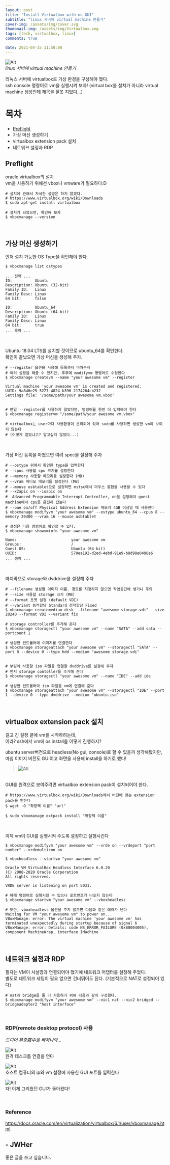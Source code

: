 ```yaml
---
layout: post
title: "Install Virtualbox with no GUI"
subtitle: "linux 서버에 virtual machine 만들기"
cover-img: /assets/img/cover.svg
thumbnail-img: /assets/img/Virtualbox.png
tags: [tech, virtualbox, linux]
comments: true

date: 2021-04-15 11:50:00
---
```


<!-- image repository: https://raw.githubusercontent.com/JWHer/jwher.github.io/main/_posts/images/ -->
![Alt](https://raw.githubusercontent.com/JWHer/jwher.github.io/master/_posts/images/virtualbox.png "virtualbox")  
*linux 서버에 virtual machine 만들기*

리눅스 서버에 virtualbox로 가상 환경을 구성해야 했다.  
ssh console 명령어로 vm을 실행시켜 보자!
(virtual box를 설치가 아니라 virtual machine 생성인데 제목을 잘못 지었다...)

# 목차
* [Preflight](#Preflight)
* 가상 머신 생성하기
* virtualbox extension pack 설치
* 네트워크 설정과 RDP

## Preflight

oracle virtualbox의 설치  
vm을 사용하기 위해선 vbox나 vmware가 필요하다:D

```shell
# 설치에 관해서 자세한 설명은 하지 않겠다.
# https://www.virtualbox.org/wiki/Downloads
$ sudo apt-get install virtualbox

# 설치가 되었으면, 확인해 보자
$ vboxmanage --version
```

<br/>

## 가상 머신 생성하기

먼저 설치 가능한 OS Type을 확인해야 한다.  
```shell
$ vboxmanage list ostypes

... 전략 ...
ID:          Ubuntu
Description: Ubuntu (32-bit)
Family ID:   Linux
Family Desc: Linux
64 bit:      false

ID:          Ubuntu_64
Description: Ubuntu (64-bit)
Family ID:   Linux
Family Desc: Linux
64 bit:      true
... 후략 ...
```
<br/>

Ubuntu 18.04 LTS를 설치할 것이므로 ubuntu_64를 확인한다.  
확인이 끝났으면 가상 머신을 생성해 주자.  
```shell
# --register 옵션을 사용해 등록까지 마쳐주자
# 여러 설정을 해줄 수 있지만, 추후에 modifyvm 명령어로 수정한다
$ vboxmanage createvm --name "your awesome vm" --register

Virtual machine 'your awesome vm' is created and registered.
UUID: 9a846e25-5227-4824-b396-2174264cb232
Settings file: '/some/path/your awesome vm.vbox'


# 만일 --register를 사용하지 않았다면, 명령어를 한번 더 입력해야 한다
$ vboxmanage registervm "/some/path/your awesome vm.vbox"

# virtualbox는 user마다 사용환경이 분리되어 있어 sudo를 사용하면 생성한 vm이 보이지 않는다
# (어떻게 알았냐고? 알고싶지 않았다...)
```
<br/>

가상 머신 등록을 마쳤으면 여려 spec을 설정해 주자
```shell
# --ostype 위에서 확인한 type을 입력한다
# --cpus 사용할 cpu 크기를 설정한다
# --memory 사용할 메모리를 설정한다 (MB)
# --vram 비디오 메모리를 설정한다 (MB)
# --mouse usbtablet으로 설정하면 mstsc에서 마우스 통합을 사용할 수 있다
# --x2apic on --ioapic on
#  Advanced Programmable Interrupt Controller, on을 설정해야 guest machine에서 cpu를 온전히 잡는다
# --pae on/off Physical Address Extension 메모리 4GB 이상일 때 사용한다
$ vboxmanage modifyvm "your awesome vm" --ostype ubuntu_64 --cpus 8 --memory 20480 --vram 16 --mouse usbtablet

# 설정은 다음 명령어로 확인할 수 있다.
$ vboxmanage showvminfo "your awesome vm"

Name:                        your awesome vm
Groups:                      /
Guest OS:                    Ubuntu (64-bit)
UUID:                        570ea192-d2ed-4ebd-91e9-b8d98e0498e6
... 생략 ...
```
<br/>

마지막으로 storage와 dvddrive를 설정해 주자
```shell
# --filename 생성할 이미지 이름. 경로를 지정하지 않으면 작업공간에 생기니 주의
# --size 사용할 storage 크기 (MB)
# --format 포멧 설정 (default VDI)
# --variant 동적할당 Standard 정적할당 Fixed
$ vboxmanage createmedium disk --filename "awesome storage.vdi" --size 20240 --format VDI --variant fix 

# storage controller를 추가해 준다
$ vboxmanage storagectl "your awesome vm" --name "SATA" --add sata --portcount 1

# 생성한 컨트롤러에 이미지를 연결한다
$ vboxmanage storageattach "your awesome vm" --storagectl "SATA" --port 0 --device 0 --type hdd --medium "awesome storage.vdi"


# 부팅에 사용할 iso 파일을 연결할 dvddrive를 설정해 주자
# 먼저 storage contoller를 추가해 준다
$ vboxmanage storagectl "your awesome vm" --name "IDE" --add ide

# 생성한 컨트롤러와 iso 파일을 vm에 연결해 준다
$ vboxmanage storageattach "your awesome vm" --storagectl "IDE" --port 1 --device 0 --type dvddrive --medium "ubuntu.iso"
```
<br/>

## virtualbox extension pack 설치
길고 긴 설정 끝에 vm을 시작하려는데,  
어라? ssh에서 vm에 os install을 어떻게 진행하지?  

ubuntu server버전으로 headless(No gui, console)로 할 수 있을까 생각해봤지만,  
마침 이미지 버전도 GUI이고 화면을 사용해 install을 하기로 했다!  
> ![Alt](https://raw.githubusercontent.com/JWHer/jwher.github.io/master/_posts/images/honest.jepg "honest")  

<br/>
GUI를 원격으로 보여주려면 virtualbox extension pack이 설치되어야 한다.

```shell
# https://www.virtualbox.org/wiki/Downloads에서 버전에 맞는 extension pack을 받는다
$ wget -O "확장팩 이름" "url"

$ sudo vboxmanage extpack install "확장팩 이름"
```
<br/>

이제 vm이 GUI를 실행시켜 주도록 설정하고 실행시킨다
```shell
$ vboxmanage modifyvm "your awesome vm" --vrde on --vrdeport "port number" --vrdemulticon on

$ vboxheadless --startvm "your awesome vm"

Oracle VM VirtualBox Headless Interface 6.0.20
(C) 2008-2020 Oracle Corporation
All rights reserved.

VRDE server is listening on port 5031.

# 아래 명령어로 실행시킬 수 있으나 포트번호가 나오지 않는다
$ vboxmanage startvm "your awesome vm" --vboxheadless

# 또한, vboxheadless 옵션을 주지 않으면 다음과 같은 에러가 난다
Waiting for VM "your awesome vm" to power on...
VBoxManage: error: The virtual machine 'your awesome vm' has terminated unexpectedly during startup because of signal 6
VBoxManage: error: Details: code NS_ERROR_FAILURE (0x80004005), component MachineWrap, interface IMachine
```

<br/>

## 네트워크 설정과 RDP
필자는 VM이 사설망과 연결되어야 했기에 네트워크 어댑터를 설정해 주었다.  
별도로 네트워크 세팅이 필요 없으면 건너뛰어도 된다. (기본적으로 NAT로 설정되어 있다)

```shell
# nat과 bridge를 둘 다 사용하기 위해 다음과 같이 구성했다.
$ vboxmanage modifyvm "your awesome vm" --nic1 nat --nic2 bridged --bridgeadapter2 "host interface"
```
<br/>

### RDP(remote desktop protocol) 사용
*드디어 무중霧中을 빠져나와...*

![Alt](https://raw.githubusercontent.com/JWHer/jwher.github.io/master/_posts/images/mstsc.png "mstsc")    
원격 데스크톱 연결을 연다

![Alt](https://raw.githubusercontent.com/JWHer/jwher.github.io/master/_posts/images/mstsc-connection.png "mstsc-connection")   
호스트 컴퓨터의 ip와 vm 설정에 사용한 GUI 포트를 입력한다

![Alt](https://raw.githubusercontent.com/JWHer/jwher.github.io/master/_posts/images/mstsc-ubuntu.png "mstsc-ubuntu")   
자! 이제 그리웠던 GUI가 돌아왔다!   

<br/>

### Reference  
https://docs.oracle.com/en/virtualization/virtualbox/6.1/user/vboxmanage.html


## - JWHer  
좋은 글을 쓰고 싶습니다.

<!-- update log -->
<!--
본문에 추가할 내용을 적는다.
VBoxManage modifyvm "VM name" --natpf1 "guestssh,tcp,,2222,,22"
VBoxManage unregistervm --delete "Name of Virtual Machine"
참고
http://kimchki.blogspot.com/2018/07/virtualbox-command.html
블랙스크린
https://askubuntu.com/questions/162075/my-computer-boots-to-a-black-screen-what-options-do-i-have-to-fix-it
-->
